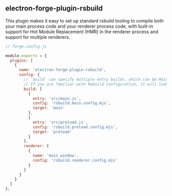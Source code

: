 ## electron-forge-plugin-rsbuild

This plugin makes it easy to set up standard rsbuild tooling to compile both your main process code and your renderer process code, with built-in support for Hot Module Replacement (HMR) in the renderer process and support for multiple renderers.

```javascript
// forge.config.js

module.exports = {
  plugins: [
    {
      name: 'electron-forge-plugin-rsbuild',
      config: {
        // `build` can specify multiple entry builds, which can be Main process, Preload scripts, Worker process, etc.
        // If you are familiar with Rebuild configuration, it will look really familiar.
        build: [
          {
            entry: 'src/main.js',
            config: 'rsbuild.main.config.mjs',
            target: 'main'
          },
          {
            entry: 'src/preload.js',
            config: 'rsbuild.preload.config.mjs',
            target: 'preload'
          }
        ],
        renderer: [
          {
            name: 'main_window',
            config: 'rsbuild.renderer.config.mjs'
          }
        ]
      }
    }
  ]
};
```
